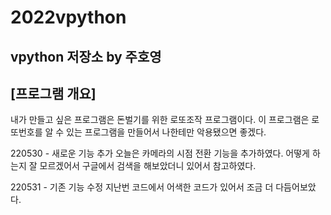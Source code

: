 # 2022vpython
## vpython 저장소 by 주호영
## [프로그램 개요]
내가 만들고 싶은 프로그램은 돈벌기를 위한 로또조작 프로그램이다. 이 프로그램은 로또번호를 알 수 있는 프로그램을 만들어서 나한테만 악용됐으면 좋겠다.


220530 - 새로운 기능 추가
오늘은 카메라의 시점 전환 기능을 추가하였다.
어떻게 하는지 잘 모르겠어서 구글에서 검색을 해보았더니 있어서 참고하였다.


220531 - 기존 기능 수정
지난번 코드에서 어색한 코드가 있어서 조금 더 다듬어보았다.
